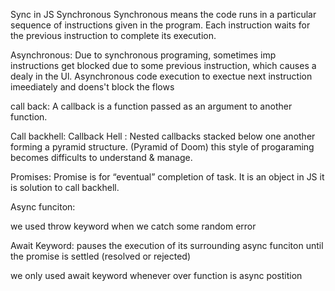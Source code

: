 Sync in JS
Synchronous
Synchronous means the code runs in a particular sequence of instructions given in the program.
Each instruction waits for the previous instruction to complete its execution.

Asynchronous:
Due to synchronous programing, sometimes imp instructions get blocked due to some previous instruction, which
causes a dealy in the Ul. Asynchronous code execution to exectue next instruction imeediately and doens't block 
the flows 

call back:
A callback is a function passed as an argument to another function.

Call backhell:
Callback Hell : Nested callbacks stacked below one another forming a pyramid structure.
(Pyramid of Doom) this style of progaraming becomes difficults to understand & manage.

Promises:
Promise is for “eventual” completion of task. It is an object in JS
it is solution to call backhell.



Async funciton:


we used throw keyword when we catch some random error


Await Keyword:
pauses the execution of its surrounding async funciton until the promise is settled 
(resolved or rejected)

we only used await keyword whenever over function is async postition 